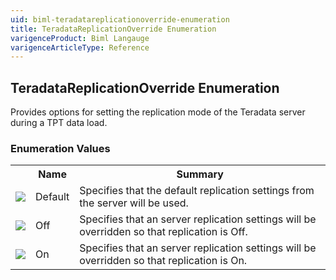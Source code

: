 ```yaml
---
uid: biml-teradatareplicationoverride-enumeration
title: TeradataReplicationOverride Enumeration
varigenceProduct: Biml Langauge
varigenceArticleType: Reference
---
```


## TeradataReplicationOverride Enumeration<div class="LanguageSummary"><div class ="SummaryItem">Provides options for setting the replication mode of the Teradata server during a TPT data load.</div></div><div class="EnumValueGroup">### Enumeration Values<table id="EnumValue" class="MemberList"><tbody><tr><th class="MemberTypeIconColumnHeader">&nbsp;</th><th class="MemberNameColumnHeader">Name</th><th class="MemberSummaryColumnHeader">Summary</th></tr><tr class="cd0"><td align="center" class="MemberTypeIcon"><img src="enumValue.png"></img></td><td class="MemberName">Default</td><td class="MemberSummary"><div class ="SummaryItem">Specifies that the default replication settings from the server will be used.</div></td></tr><tr class="cd1"><td align="center" class="MemberTypeIcon"><img src="enumValue.png"></img></td><td class="MemberName">Off</td><td class="MemberSummary"><div class ="SummaryItem">Specifies that an server replication settings will be overridden so that replication is Off.</div></td></tr><tr class="cd0"><td align="center" class="MemberTypeIcon"><img src="enumValue.png"></img></td><td class="MemberName">On</td><td class="MemberSummary"><div class ="SummaryItem">Specifies that an server replication settings will be overridden so that replication is On.</div></td></tr></tbody></table></div>